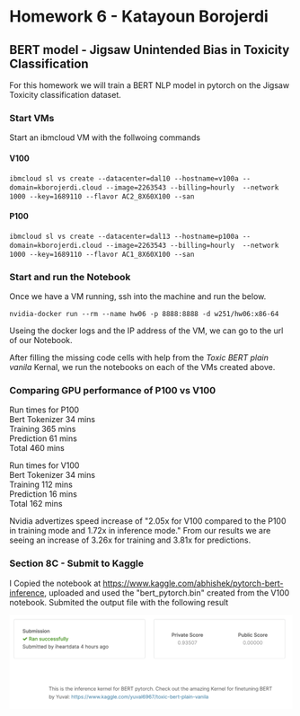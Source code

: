 # Homework 6 - Katayoun Borojerdi   

## BERT model - Jigsaw Unintended Bias in Toxicity Classification  
For this homework we will train a BERT NLP model in pytorch on the Jigsaw Toxicity classification dataset.

### Start VMs  
Start an ibmcloud VM with the follwoing commands

#### V100  
```
ibmcloud sl vs create --datacenter=dal10 --hostname=v100a --domain=kborojerdi.cloud --image=2263543 --billing=hourly  --network 1000 --key=1689110 --flavor AC2_8X60X100 --san
```

#### P100  
```
ibmcloud sl vs create --datacenter=dal13 --hostname=p100a --domain=kborojerdi.cloud --image=2263543 --billing=hourly  --network 1000 --key=1689110 --flavor AC1_8X60X100 --san
```

### Start and run the Notebook
Once we have a VM running, ssh into the machine and run the below.
```
nvidia-docker run --rm --name hw06 -p 8888:8888 -d w251/hw06:x86-64
```
Useing the docker logs and the IP address of the VM, we can go to the url of our Notebook.  

After filling the missing code cells with help from the *Toxic BERT plain vanila* Kernal, we run the notebooks on each of the VMs created above.

### Comparing GPU performance of P100 vs V100
Run times for P100  
Bert Tokenizer  34 mins  
Training        365 mins  
Prediction      61 mins  
Total           460 mins  

Run times for V100  
Bert Tokenizer  34 mins  
Training        112 mins  
Prediction      16 mins  
Total           162 mins  

Nvidia advertizes speed increase of "2.05x for V100 compared to the P100 in training mode and 1.72x in inference mode."
From our results we are seeing an increase of 3.26x for training and 3.81x for predictions.

### Section 8C - Submit to Kaggle
I Copied the notebook at https://www.kaggle.com/abhishek/pytorch-bert-inference, uploaded and used the "bert_pytorch.bin" created from the V100 notebook.
Submited the output file with the following result

![Kaggle Score](https://github.com/kborojerdi/w251/blob/master/HW6/Kaggle%20Score%20-%20Kborojerdi.png)
